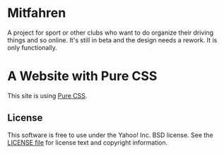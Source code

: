 Mitfahren
========================

A project for sport or other clubs who want to do organize their driving things and so online. It's still in beta and the design needs a rework. It is only functionally.

A Website with Pure CSS
========================

This site is using [Pure CSS][pure].

[pure]: http://purecss.io/
[pure-site]: https://github.com/yahoo/pure-site


License
-------

This software is free to use under the Yahoo! Inc. BSD license.
See the [LICENSE file][] for license text and copyright information.

[LICENSE file]: https://github.com/yahoo/pure-site/blob/master/LICENSE.md
